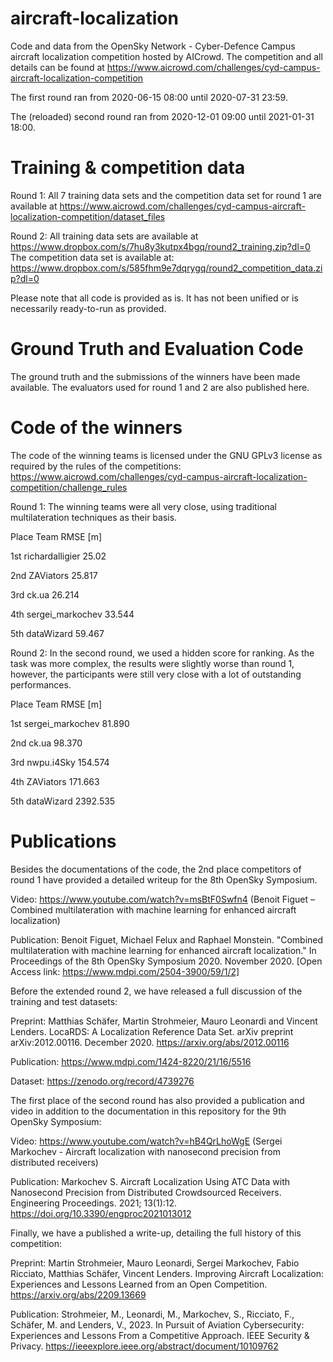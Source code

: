 # aircraft-localization
Code and data from the OpenSky Network - Cyber-Defence Campus aircraft localization competition hosted by AICrowd. 
The competition and all details can be found at https://www.aicrowd.com/challenges/cyd-campus-aircraft-localization-competition

The first round ran from 2020-06-15 08:00 until 2020-07-31 23:59.

The (reloaded) second round ran from 2020-12-01 09:00 until 2021-01-31 18:00.


# Training & competition data
Round 1:
All 7 training data sets and the competition data set for round 1 are available at https://www.aicrowd.com/challenges/cyd-campus-aircraft-localization-competition/dataset_files


Round 2:
All training data sets are available at https://www.dropbox.com/s/7hu8y3kutpx4bgq/round2_training.zip?dl=0
The competition data set is available at: https://www.dropbox.com/s/585fhm9e7dqrygq/round2_competition_data.zip?dl=0

Please note that all code is provided as is. It has not been unified or is necessarily ready-to-run as provided.


# Ground Truth and Evaluation Code

The ground truth and the submissions of the winners have been made available. The evaluators used for round 1 and 2 are also published here.


# Code of the winners
The code of the winning teams is licensed under the GNU GPLv3 license as required by the rules of the competitions: https://www.aicrowd.com/challenges/cyd-campus-aircraft-localization-competition/challenge_rules

Round 1:
The winning teams were all very close, using traditional multilateration techniques as their basis.

Place	Team              	RMSE [m]

1st		richardalligier   	25.02

2nd		ZAViators         	25.817 	

3rd		ck.ua             	26.214 

4th		sergei_markochev		33.544 

5th		dataWizard        	59.467 	


Round 2: 
In the second round, we used a hidden score for ranking. As the task was more complex, the results were slightly worse than round 1, however, the participants were still very close with a lot of outstanding performances.

Place   Team              	RMSE [m]

1st     sergei_markochev   	81.890

2nd 		ck.ua         			98.370	

3rd     nwpu.i4Sky          154.574

4th     ZAViators		 				171.663

5th	    dataWizard        	2392.535


# Publications
Besides the documentations of the code, the 2nd place competitors of round 1 have provided a detailed writeup for the 8th OpenSky Symposium. 

Video: https://www.youtube.com/watch?v=msBtF0Swfn4 (Benoit Figuet – Combined multilateration with machine learning for enhanced aircraft localization)

Publication: Benoit Figuet, Michael Felux and Raphael Monstein. "Combined multilateration with machine learning for enhanced aircraft localization." In Proceedings of the 8th OpenSky Symposium 2020. November 2020. [Open Access link: https://www.mdpi.com/2504-3900/59/1/2]


Before the extended round 2, we have released a full discussion of the training and test datasets:

Preprint: Matthias Schäfer, Martin Strohmeier, Mauro Leonardi and Vincent Lenders. LocaRDS: A Localization Reference Data Set. arXiv preprint arXiv:2012.00116. December 2020. https://arxiv.org/abs/2012.00116 

Publication: https://www.mdpi.com/1424-8220/21/16/5516

Dataset: https://zenodo.org/record/4739276


The first place of the second round has also provided a publication and video in addition to the documentation in this repository for the 9th OpenSky Symposium:

Video: https://www.youtube.com/watch?v=hB4QrLhoWgE (Sergei Markochev - Aircraft localization with nanosecond precision from distributed receivers)

Publication:  Markochev S. Aircraft Localization Using ATC Data with Nanosecond Precision from Distributed Crowdsourced Receivers. Engineering Proceedings. 2021; 13(1):12. https://doi.org/10.3390/engproc2021013012 


Finally, we have a published a write-up, detailing the full history of this competition:

Preprint: Martin Strohmeier, Mauro Leonardi, Sergei Markochev, Fabio Ricciato, Matthias Schäfer, Vincent Lenders. Improving Aircraft Localization: Experiences and Lessons Learned from an Open Competition. https://arxiv.org/abs/2209.13669

Publication: Strohmeier, M., Leonardi, M., Markochev, S., Ricciato, F., Schäfer, M. and Lenders, V., 2023. In Pursuit of Aviation Cybersecurity: Experiences and Lessons From a Competitive Approach. IEEE Security & Privacy. https://ieeexplore.ieee.org/abstract/document/10109762


